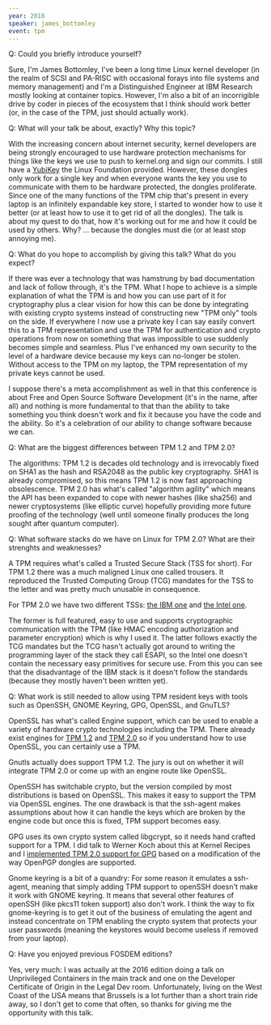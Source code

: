 ```yaml
---
year: 2018
speaker: james_bottomley 
event: tpm 
---
```


Q: Could you briefly introduce yourself?

Sure, I'm James Bottomley, I've been a long time Linux kernel developer (in the realm of SCSI and PA-RISC with occasional forays into file systems and memory management) and I'm a Distinguished Engineer at IBM Research mostly looking at container topics. However, I'm also a bit of an incorrigible drive by coder in pieces of the ecosystem that I think should work better (or, in the case of the TPM, just should actually work).

Q: What will your talk be about, exactly? Why this topic?

With the increasing concern about internet security, kernel developers are being strongly encouraged to use hardware protection mechanisms for things like the keys we use to push to kernel.org and sign our commits. I still have a [YubiKey](https://www.yubico.com/) the Linux Foundation provided.  However, these dongles only work for a single key and when everyone wants the key you use to communicate with them to be hardware protected, the dongles proliferate.  Since one of the many functions of the TPM chip that's present in every laptop is an infinitely expandable key store, I started to wonder how to use it better (or at least how to use it to get rid of all the dongles).  The talk is about my quest to do that, how it's working out for me and how it could be used by others.  Why? ... because the dongles must die (or at least stop annoying me).

Q: What do you hope to accomplish by giving this talk? What do you expect?

If there was ever a technology that was hamstrung by bad documentation and lack of follow through, it's the TPM.  What I hope to achieve is a simple explanation of what the TPM is and how you can use part of it for cryptography plus a clear vision for how this can be done by integrating with existing crypto systems instead of constructing new "TPM only" tools on the side.  If everywhere I now use a private key I can say easily convert this to a TPM representation and use the TPM for authentication and crypto operations from now on something that was impossible to use suddenly becomes simple and seamless.  Plus I've enhanced my own security to the level of a hardware device because my keys can no-longer be stolen.  Without access to the TPM on my laptop, the TPM representation of my private keys cannot be used.

I suppose there's a meta accomplishment as well in that this conference is about Free and Open Source Software Development (it's in the name, after all) and nothing is more fundamental to that than the ability to take something you think doesn't work and fix it because you have the code and the ability. So it's a celebration of our ability to change software because we can.

Q: What are the biggest differences between TPM 1.2 and TPM 2.0?

The algorithms: TPM 1.2 is decades old technology and is irrevocably fixed on SHA1 as the hash and RSA2048 as the public key cryptography.  SHA1 is already compromised, so this means TPM 1.2 is now fast approaching obsolescence.  TPM 2.0 has what's called "algorithm agility" which means the API has been expanded to cope with newer hashes (like sha256) and newer cryptosystems (like elliptic curve) hopefully providing more future proofing of the technology (well until someone finally produces the long sought after quantum computer).

Q: What software stacks do we have on Linux for TPM 2.0? What are their strenghts and weaknesses?

A TPM requires what's called a Trusted Secure Stack (TSS for short). For TPM 1.2 there was a much maligned Linux one called trousers.  It reproduced the Trusted Computing Group (TCG) mandates for the TSS to the letter and was pretty much unusable in consequence.

For TPM 2.0 we have two different TSSs: [the IBM one](http://ibmswtpm.sourceforge.net/ibmtss2.html) and [the Intel one](https://github.com/intel/tpm2-tss).

The former is full featured, easy to use and supports cryptographic communication with the TPM (like HMAC encoding authorization and parameter encryption) which is why I used it.  The latter follows exactly the TCG mandates but the TCG hasn't actually got around to writing the programming layer of the stack they call ESAPI, so the Intel one doesn't contain the necessary easy primitives for secure use. From this you can see that the disadvantage of the IBM stack is it doesn't follow the standards (because they mostly haven't been written yet).

Q: What work is still needed to allow using TPM resident keys with tools such as OpenSSH, GNOME Keyring, GPG, OpenSSL, and GnuTLS?

OpenSSL has what's called Engine support, which can be used to enable a variety of hardware crypto technologies including the TPM.  There already exist engines for [TPM 1.2](https://sourceforge.net/p/trousers/openssl_tpm_engine) and [TPM 2.0](https://git.kernel.org/pub/scm/linux/kernel/git/jejb/openssl_tpm2_engine.git/) so if you understand how to use OpenSSL, you can certainly use a TPM.

Gnutls actually does support TPM 1.2.  The jury is out on whether it will integrate TPM 2.0 or come up with an engine route like OpenSSL.

OpenSSH has switchable crypto, but the version compiled by most distributions is based on OpenSSL.  This makes it easy to support the TPM via OpenSSL engines.  The one drawback is that the ssh-agent makes assumptions about how it can handle the keys which are broken by the engine code but once this is fixed, TPM support becomes easy.

GPG uses its own crypto system called libgcrypt, so it needs hand crafted support for a TPM.  I did talk to Werner Koch about this at Kernel Recipes and I [implemented TPM 2.0 support for GPG](https://lists.gnupg.org/pipermail/gnupg-devel/2018-January/033350.html) based on a modification of the way OpenPGP dongles are supported.

Gnome keyring is a bit of a quandry:  For some reason it emulates a ssh-agent, meaning that simply adding TPM support to openSSH doesn't make it work with GNOME keyring.  It means that several other features of openSSH (like pkcs11 token support) also don't work.  I think the way to fix gnome-keyring is to get it out of the business of emulating the agent and instead concentrate on TPM enabling the crypto system that protects your user passwords (meaning the keystores would become useless if removed from your laptop).

Q: Have you enjoyed previous FOSDEM editions?

Yes, very much: I was actually at the 2016 edition doing a talk on Unprivileged Containers in the main track and one on the Developer Certificate of Origin in the Legal Dev room.  Unfortunately, living on the West Coast of the USA means that Brussels is a lot further than a short train ride away, so I don't get to come that often, so thanks for giving me the opportunity with this talk.
